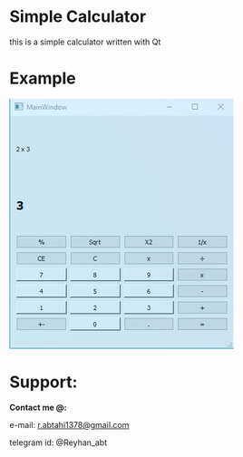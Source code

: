 # Simple Calculator  
this is a simple calculator written with Qt  

# Example
![see example picture here](example.jpg)

# Support:

**Contact me @:**

e-mail: r.abtahi1378@gmail.com

telegram id: @Reyhan_abt

